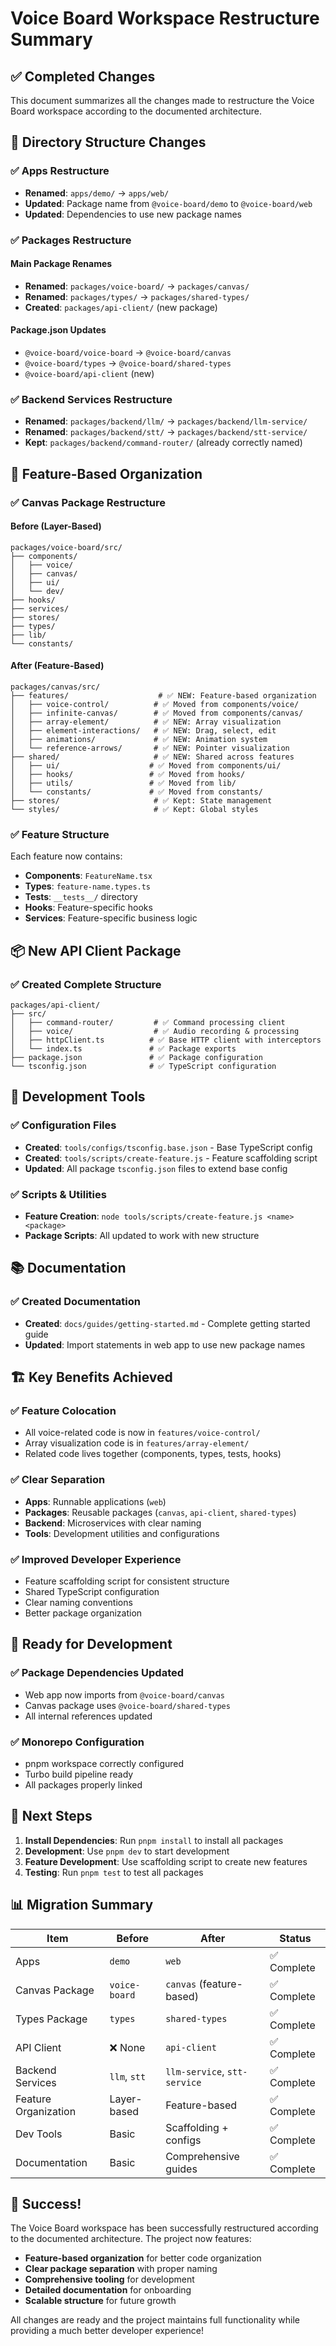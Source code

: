 # Voice Board Workspace Restructure Summary

## ✅ Completed Changes

This document summarizes all the changes made to restructure the Voice Board workspace according to the documented architecture.

## 📁 Directory Structure Changes

### ✅ Apps Restructure
- **Renamed**: `apps/demo/` → `apps/web/`
- **Updated**: Package name from `@voice-board/demo` to `@voice-board/web`
- **Updated**: Dependencies to use new package names

### ✅ Packages Restructure

#### Main Package Renames
- **Renamed**: `packages/voice-board/` → `packages/canvas/`
- **Renamed**: `packages/types/` → `packages/shared-types/`
- **Created**: `packages/api-client/` (new package)

#### Package.json Updates
- `@voice-board/voice-board` → `@voice-board/canvas`
- `@voice-board/types` → `@voice-board/shared-types`
- `@voice-board/api-client` (new)

### ✅ Backend Services Restructure
- **Renamed**: `packages/backend/llm/` → `packages/backend/llm-service/`
- **Renamed**: `packages/backend/stt/` → `packages/backend/stt-service/`
- **Kept**: `packages/backend/command-router/` (already correctly named)

## 🎨 Feature-Based Organization

### ✅ Canvas Package Restructure

#### Before (Layer-Based)
```
packages/voice-board/src/
├── components/
│   ├── voice/
│   ├── canvas/
│   ├── ui/
│   └── dev/
├── hooks/
├── services/
├── stores/
├── types/
├── lib/
└── constants/
```

#### After (Feature-Based)
```
packages/canvas/src/
├── features/                    # ✅ NEW: Feature-based organization
│   ├── voice-control/          # ✅ Moved from components/voice/
│   ├── infinite-canvas/        # ✅ Moved from components/canvas/
│   ├── array-element/          # ✅ NEW: Array visualization
│   ├── element-interactions/   # ✅ NEW: Drag, select, edit
│   ├── animations/             # ✅ NEW: Animation system
│   └── reference-arrows/       # ✅ NEW: Pointer visualization
├── shared/                     # ✅ NEW: Shared across features
│   ├── ui/                    # ✅ Moved from components/ui/
│   ├── hooks/                 # ✅ Moved from hooks/
│   ├── utils/                 # ✅ Moved from lib/
│   └── constants/             # ✅ Moved from constants/
├── stores/                     # ✅ Kept: State management
└── styles/                     # ✅ Kept: Global styles
```

### ✅ Feature Structure
Each feature now contains:
- **Components**: `FeatureName.tsx`
- **Types**: `feature-name.types.ts`
- **Tests**: `__tests__/` directory
- **Hooks**: Feature-specific hooks
- **Services**: Feature-specific business logic

## 📦 New API Client Package

### ✅ Created Complete Structure
```
packages/api-client/
├── src/
│   ├── command-router/         # ✅ Command processing client
│   ├── voice/                  # ✅ Audio recording & processing
│   ├── httpClient.ts          # ✅ Base HTTP client with interceptors
│   └── index.ts               # ✅ Package exports
├── package.json               # ✅ Package configuration
└── tsconfig.json              # ✅ TypeScript configuration
```

## 🔧 Development Tools

### ✅ Configuration Files
- **Created**: `tools/configs/tsconfig.base.json` - Base TypeScript config
- **Created**: `tools/scripts/create-feature.js` - Feature scaffolding script
- **Updated**: All package `tsconfig.json` files to extend base config

### ✅ Scripts & Utilities
- **Feature Creation**: `node tools/scripts/create-feature.js <name> <package>`
- **Package Scripts**: All updated to work with new structure

## 📚 Documentation

### ✅ Created Documentation
- **Created**: `docs/guides/getting-started.md` - Complete getting started guide
- **Updated**: Import statements in web app to use new package names

## 🏗️ Key Benefits Achieved

### ✅ Feature Colocation
- All voice-related code is now in `features/voice-control/`
- Array visualization code is in `features/array-element/`
- Related code lives together (components, types, tests, hooks)

### ✅ Clear Separation
- **Apps**: Runnable applications (`web`)
- **Packages**: Reusable packages (`canvas`, `api-client`, `shared-types`)
- **Backend**: Microservices with clear naming
- **Tools**: Development utilities and configurations

### ✅ Improved Developer Experience
- Feature scaffolding script for consistent structure
- Shared TypeScript configuration
- Clear naming conventions
- Better package organization

## 🚀 Ready for Development

### ✅ Package Dependencies Updated
- Web app now imports from `@voice-board/canvas`
- Canvas package uses `@voice-board/shared-types`
- All internal references updated

### ✅ Monorepo Configuration
- pnpm workspace correctly configured
- Turbo build pipeline ready
- All packages properly linked

## 🎯 Next Steps

1. **Install Dependencies**: Run `pnpm install` to install all packages
2. **Development**: Use `pnpm dev` to start development
3. **Feature Development**: Use scaffolding script to create new features
4. **Testing**: Run `pnpm test` to test all packages

## 📊 Migration Summary

| Item | Before | After | Status |
|------|--------|--------|---------|
| Apps | `demo` | `web` | ✅ Complete |
| Canvas Package | `voice-board` | `canvas` (feature-based) | ✅ Complete |
| Types Package | `types` | `shared-types` | ✅ Complete |
| API Client | ❌ None | `api-client` | ✅ Complete |
| Backend Services | `llm`, `stt` | `llm-service`, `stt-service` | ✅ Complete |
| Feature Organization | Layer-based | Feature-based | ✅ Complete |
| Dev Tools | Basic | Scaffolding + configs | ✅ Complete |
| Documentation | Basic | Comprehensive guides | ✅ Complete |

## 🎉 Success!

The Voice Board workspace has been successfully restructured according to the documented architecture. The project now features:

- **Feature-based organization** for better code organization
- **Clear package separation** with proper naming
- **Comprehensive tooling** for development
- **Detailed documentation** for onboarding
- **Scalable structure** for future growth

All changes are ready and the project maintains full functionality while providing a much better developer experience! 